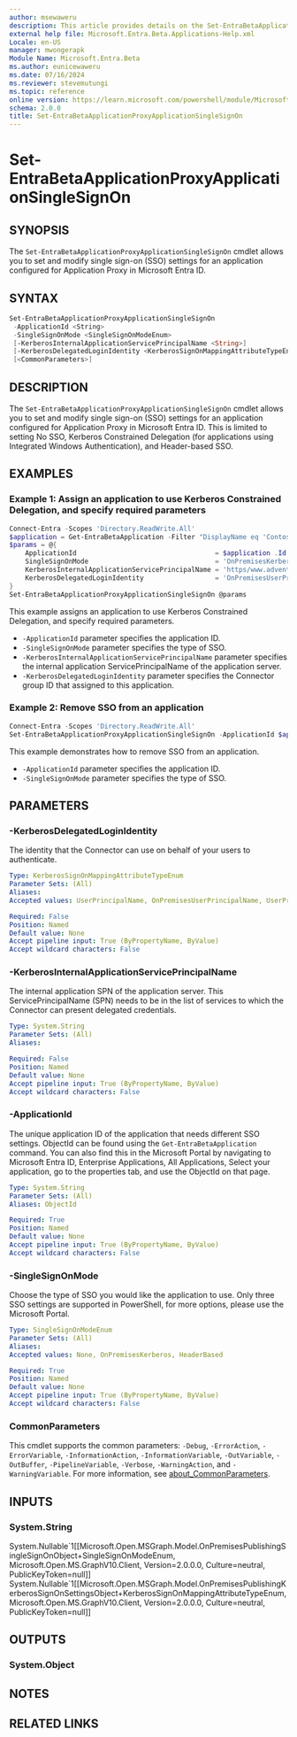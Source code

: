 ```yaml
---
author: msewaweru
description: This article provides details on the Set-EntraBetaApplicationProxyApplicationSingleSignOn command.
external help file: Microsoft.Entra.Beta.Applications-Help.xml
Locale: en-US
manager: mwongerapk
Module Name: Microsoft.Entra.Beta
ms.author: eunicewaweru
ms.date: 07/16/2024
ms.reviewer: stevemutungi
ms.topic: reference
online version: https://learn.microsoft.com/powershell/module/Microsoft.Entra.Beta/Set-EntraBetaApplicationProxyApplicationSingleSignOn
schema: 2.0.0
title: Set-EntraBetaApplicationProxyApplicationSingleSignOn
---
```


# Set-EntraBetaApplicationProxyApplicationSingleSignOn

## SYNOPSIS

The `Set-EntraBetaApplicationProxyApplicationSingleSignOn` cmdlet allows you to set and modify single sign-on (SSO) settings for an application configured for Application Proxy in Microsoft Entra ID.

## SYNTAX

```powershell
Set-EntraBetaApplicationProxyApplicationSingleSignOn
 -ApplicationId <String>
 -SingleSignOnMode <SingleSignOnModeEnum>
 [-KerberosInternalApplicationServicePrincipalName <String>]
 [-KerberosDelegatedLoginIdentity <KerberosSignOnMappingAttributeTypeEnum>]
 [<CommonParameters>]
```

## DESCRIPTION

The `Set-EntraBetaApplicationProxyApplicationSingleSignOn` cmdlet allows you to set and modify single sign-on (SSO) settings for an application configured for Application Proxy in Microsoft Entra ID.
This is limited to setting No SSO, Kerberos Constrained Delegation (for applications using Integrated Windows Authentication), and Header-based SSO.

## EXAMPLES

### Example 1:  Assign an application to use Kerberos Constrained Delegation, and specify required parameters

```powershell
Connect-Entra -Scopes 'Directory.ReadWrite.All'
$application = Get-EntraBetaApplication -Filter "DisplayName eq 'Contoso App Proxy'"
$params = @{
    ApplicationId                                   = $application .Id 
    SingleSignOnMode                                = 'OnPremisesKerberos' 
    KerberosInternalApplicationServicePrincipalName = 'https/www.adventure-works.com' 
    KerberosDelegatedLoginIdentity                  = 'OnPremisesUserPrincipalName'
}
Set-EntraBetaApplicationProxyApplicationSingleSignOn @params
```

This example assigns an application to use Kerberos Constrained Delegation, and specify required parameters.

- `-ApplicationId` parameter specifies the application ID.
- `-SingleSignOnMode` parameter specifies the type of SSO.
- `-KerberosInternalApplicationServicePrincipalName` parameter specifies the internal application ServicePrincipalName of the application server.
- `-KerberosDelegatedLoginIdentity` parameter specifies the Connector group ID that assigned to this application.

### Example 2: Remove SSO from an application

```powershell
Connect-Entra -Scopes 'Directory.ReadWrite.All'
Set-EntraBetaApplicationProxyApplicationSingleSignOn -ApplicationId $application .Id -SingleSignOnMode None'
```

This example demonstrates how to remove SSO from an application.

- `-ApplicationId` parameter specifies the application ID.
- `-SingleSignOnMode` parameter specifies the type of SSO.

## PARAMETERS

### -KerberosDelegatedLoginIdentity

The identity that the Connector can use on behalf of your users to authenticate.

```yaml
Type: KerberosSignOnMappingAttributeTypeEnum
Parameter Sets: (All)
Aliases:
Accepted values: UserPrincipalName, OnPremisesUserPrincipalName, UserPrincipalUsername, OnPremisesUserPrincipalUsername, OnPremisesSAMAccountName

Required: False
Position: Named
Default value: None
Accept pipeline input: True (ByPropertyName, ByValue)
Accept wildcard characters: False
```

### -KerberosInternalApplicationServicePrincipalName

The internal application SPN of the application server.
This ServicePrincipalName (SPN) needs to be in the list of services to which the Connector can present delegated credentials.

```yaml
Type: System.String
Parameter Sets: (All)
Aliases:

Required: False
Position: Named
Default value: None
Accept pipeline input: True (ByPropertyName, ByValue)
Accept wildcard characters: False
```

### -ApplicationId

The unique application ID of the application that needs different SSO settings.
ObjectId can be found using the `Get-EntraBetaApplication` command.
You can also find this in the Microsoft Portal by navigating to Microsoft Entra ID, Enterprise Applications, All Applications, Select your application, go to the properties tab, and use the ObjectId on that page.

```yaml
Type: System.String
Parameter Sets: (All)
Aliases: ObjectId

Required: True
Position: Named
Default value: None
Accept pipeline input: True (ByPropertyName, ByValue)
Accept wildcard characters: False
```

### -SingleSignOnMode

Choose the type of SSO you would like the application to use.
Only three SSO settings are supported in PowerShell, for more options, please use the Microsoft Portal.

```yaml
Type: SingleSignOnModeEnum
Parameter Sets: (All)
Aliases:
Accepted values: None, OnPremisesKerberos, HeaderBased

Required: True
Position: Named
Default value: None
Accept pipeline input: True (ByPropertyName, ByValue)
Accept wildcard characters: False
```

### CommonParameters

This cmdlet supports the common parameters: `-Debug`, `-ErrorAction`, `-ErrorVariable`, `-InformationAction`, `-InformationVariable`, `-OutVariable`, `-OutBuffer`, `-PipelineVariable`, `-Verbose`, `-WarningAction`, and `-WarningVariable`. For more information, see [about_CommonParameters](https://go.microsoft.com/fwlink/?LinkID=113216).

## INPUTS

### System.String

System.Nullable\`1\[\[Microsoft.Open.MSGraph.Model.OnPremisesPublishingSingleSignOnObject+SingleSignOnModeEnum, Microsoft.Open.MS.GraphV10.Client, Version=2.0.0.0, Culture=neutral, PublicKeyToken=null\]\] System.Nullable\`1\[\[Microsoft.Open.MSGraph.Model.OnPremisesPublishingKerberosSignOnSettingsObject+KerberosSignOnMappingAttributeTypeEnum, Microsoft.Open.MS.GraphV10.Client, Version=2.0.0.0, Culture=neutral, PublicKeyToken=null\]\]

## OUTPUTS

### System.Object

## NOTES

## RELATED LINKS
